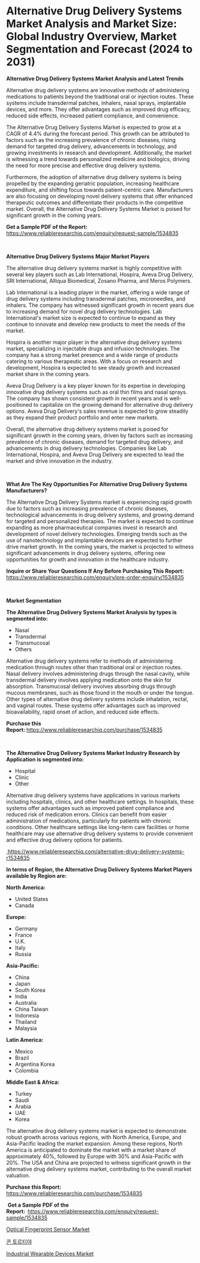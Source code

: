 <p><h1>Alternative Drug Delivery Systems Market Analysis and Market Size: Global Industry Overview, Market Segmentation and Forecast (2024 to 2031)</h1></p><p><strong>Alternative Drug Delivery Systems Market Analysis and Latest Trends</strong></p>
<p><p>Alternative drug delivery systems are innovative methods of administering medications to patients beyond the traditional oral or injection routes. These systems include transdermal patches, inhalers, nasal sprays, implantable devices, and more. They offer advantages such as improved drug efficacy, reduced side effects, increased patient compliance, and convenience.</p><p>The Alternative Drug Delivery Systems Market is expected to grow at a CAGR of 4.4% during the forecast period. This growth can be attributed to factors such as the increasing prevalence of chronic diseases, rising demand for targeted drug delivery, advancements in technology, and growing investments in research and development. Additionally, the market is witnessing a trend towards personalized medicine and biologics, driving the need for more precise and effective drug delivery systems.</p><p>Furthermore, the adoption of alternative drug delivery systems is being propelled by the expanding geriatric population, increasing healthcare expenditure, and shifting focus towards patient-centric care. Manufacturers are also focusing on developing novel delivery systems that offer enhanced therapeutic outcomes and differentiate their products in the competitive market. Overall, the Alternative Drug Delivery Systems Market is poised for significant growth in the coming years.</p></p>
<p><strong>Get a Sample PDF of the Report:&nbsp;</strong> <a href="https://www.reliableresearchiq.com/enquiry/request-sample/1534835">https://www.reliableresearchiq.com/enquiry/request-sample/1534835</a></p>
<p>&nbsp;</p>
<p><strong>Alternative Drug Delivery Systems Major Market Players</strong></p>
<p><p>The alternative drug delivery systems market is highly competitive with several key players such as Lab International, Hospira, Aveva Drug Delivery, SRI International, Alliqua Biomedical, Zosano Pharma, and Meros Polymers. </p><p>Lab International is a leading player in the market, offering a wide range of drug delivery systems including transdermal patches, microneedles, and inhalers. The company has witnessed significant growth in recent years due to increasing demand for novel drug delivery technologies. Lab International's market size is expected to continue to expand as they continue to innovate and develop new products to meet the needs of the market.</p><p>Hospira is another major player in the alternative drug delivery systems market, specializing in injectable drugs and infusion technologies. The company has a strong market presence and a wide range of products catering to various therapeutic areas. With a focus on research and development, Hospira is expected to see steady growth and increased market share in the coming years.</p><p>Aveva Drug Delivery is a key player known for its expertise in developing innovative drug delivery systems such as oral thin films and nasal sprays. The company has shown consistent growth in recent years and is well-positioned to capitalize on the growing demand for alternative drug delivery options. Aveva Drug Delivery's sales revenue is expected to grow steadily as they expand their product portfolio and enter new markets.</p><p>Overall, the alternative drug delivery systems market is poised for significant growth in the coming years, driven by factors such as increasing prevalence of chronic diseases, demand for targeted drug delivery, and advancements in drug delivery technologies. Companies like Lab International, Hospira, and Aveva Drug Delivery are expected to lead the market and drive innovation in the industry.</p></p>
<p>&nbsp;</p>
<p><strong>What Are The Key Opportunities For Alternative Drug Delivery Systems Manufacturers?</strong></p>
<p><p>The Alternative Drug Delivery Systems market is experiencing rapid growth due to factors such as increasing prevalence of chronic diseases, technological advancements in drug delivery systems, and growing demand for targeted and personalized therapies. The market is expected to continue expanding as more pharmaceutical companies invest in research and development of novel delivery technologies. Emerging trends such as the use of nanotechnology and implantable devices are expected to further drive market growth. In the coming years, the market is projected to witness significant advancements in drug delivery systems, offering new opportunities for growth and innovation in the healthcare industry.</p></p>
<p><strong>Inquire or Share Your Questions If Any Before Purchasing This Report:</strong> <a href="https://www.reliableresearchiq.com/enquiry/pre-order-enquiry/1534835">https://www.reliableresearchiq.com/enquiry/pre-order-enquiry/1534835</a></p>
<p>&nbsp;</p>
<p><strong>Market Segmentation</strong></p>
<p><strong>The Alternative Drug Delivery Systems Market Analysis by types is segmented into:</strong></p>
<p><ul><li>Nasal</li><li>Transdermal</li><li>Transmucosal</li><li>Others</li></ul></p>
<p><p>Alternative drug delivery systems refer to methods of administering medication through routes other than traditional oral or injection routes. Nasal delivery involves administering drugs through the nasal cavity, while transdermal delivery involves applying medication onto the skin for absorption. Transmucosal delivery involves absorbing drugs through mucous membranes, such as those found in the mouth or under the tongue. Other types of alternative drug delivery systems include inhalation, rectal, and vaginal routes. These systems offer advantages such as improved bioavailability, rapid onset of action, and reduced side effects.</p></p>
<p><strong>Purchase this Report:&nbsp;</strong><a href="https://www.reliableresearchiq.com/purchase/1534835">https://www.reliableresearchiq.com/purchase/1534835</a></p>
<p>&nbsp;</p>
<p><strong>The Alternative Drug Delivery Systems Market Industry Research by Application is segmented into:</strong></p>
<p><ul><li>Hospital</li><li>Clinic</li><li>Other</li></ul></p>
<p><p>Alternative drug delivery systems have applications in various markets including hospitals, clinics, and other healthcare settings. In hospitals, these systems offer advantages such as improved patient compliance and reduced risk of medication errors. Clinics can benefit from easier administration of medications, particularly for patients with chronic conditions. Other healthcare settings like long-term care facilities or home healthcare may use alternative drug delivery systems to provide convenient and effective drug delivery options for patients.</p></p>
<p><a href="https://www.reliableresearchiq.com/alternative-drug-delivery-systems-r1534835">&nbsp;https://www.reliableresearchiq.com/alternative-drug-delivery-systems-r1534835</a></p>
<p><strong>In terms of Region, the Alternative Drug Delivery Systems Market Players available by Region are:</strong></p>
<p>
    <p> <strong> North America: </strong>
        <ul>
            <li>United States</li>
            <li>Canada</li>
        </ul>
        </p> 
    <p> <strong> Europe: </strong>
        <ul>
            <li>Germany</li>
            <li>France</li>
            <li>U.K.</li>
            <li>Italy</li>
            <li>Russia</li>
        </ul>
        </p> 
    <p> <strong> Asia-Pacific: </strong>
        <ul>
            <li>China</li>
            <li>Japan</li>
            <li>South Korea</li>
            <li>India</li>
            <li>Australia</li>
            <li>China Taiwan</li>
            <li>Indonesia</li>
            <li>Thailand</li>
            <li>Malaysia</li>
        </ul>
        </p> 
    <p> <strong> Latin America: </strong>
        <ul>
            <li>Mexico</li>
            <li>Brazil</li>
            <li>Argentina Korea</li>
            <li>Colombia</li>
        </ul>
        </p> 
    <p> <strong> Middle East & Africa: </strong>
        <ul>
            <li>Turkey</li>
            <li>Saudi</li>
            <li>Arabia</li>
            <li>UAE</li>
            <li>Korea</li>
        </ul>
    </p>
    </p>
<p><p>The alternative drug delivery systems market is expected to demonstrate robust growth across various regions, with North America, Europe, and Asia-Pacific leading the market expansion. Among these regions, North America is anticipated to dominate the market with a market share of approximately 40%, followed by Europe with 30% and Asia-Pacific with 20%. The USA and China are projected to witness significant growth in the alternative drug delivery systems market, contributing to the overall market valuation.</p></p>
<p><strong>Purchase this Report: </strong><a href="https://www.reliableresearchiq.com/purchase/1534835">https://www.reliableresearchiq.com/purchase/1534835</a></p>
<p>&nbsp;<strong>Get a Sample PDF of the Report:&nbsp;&nbsp;</strong><a href="https://www.reliableresearchiq.com/enquiry/request-sample/1534835">https://www.reliableresearchiq.com/enquiry/request-sample/1534835</a></p>
<p><strong></strong></p>
<p><p><a href="https://medium.com/@yvonnecrona/optical-fingerprint-sensor-market-size-growth-trends-statistics-forecasts-2024-2031-0ccebed5392b">Optical Fingerprint Sensor Market</a></p><p><a href="https://github.com/mpodehpw07370073/Market-Research-Report-List-3/blob/main/345824673796.md">콘 토르티야</a></p><p><a href="https://medium.com/@raap8632472024/industrial-wearable-devices-market-forecast-global-market-trends-and-analysis-from-2024-to-2031-dad049472f62">Industrial Wearable Devices Market</a></p></p>
